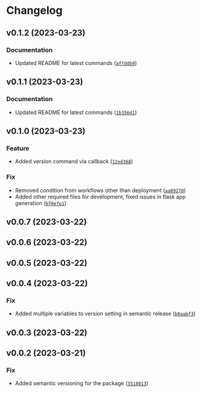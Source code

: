 # Changelog


<!--next-version-placeholder-->

## v0.1.2 (2023-03-23)
### Documentation
* Updated README for latest commands ([`affddb9`](https://github.com/DevzoneCommunity/faag_cli/commit/affddb9df24a45f99e36bd6f12df8d6068f567c6))

## v0.1.1 (2023-03-23)
### Documentation
* Updated README for latest commands ([`1b356d1`](https://github.com/DevzoneCommunity/faag_cli/commit/1b356d109e776d63649ef4c19dcd007e057cb781))

## v0.1.0 (2023-03-23)
### Feature
* Added version command via callback ([`12ed368`](https://github.com/DevzoneCommunity/faag_cli/commit/12ed368a19bcd5c2489a4fba058e7843bdf5eebd))

### Fix
* Removed condition from workflows other than deployment ([`aa89270`](https://github.com/DevzoneCommunity/faag_cli/commit/aa89270ee25a8f007b6b50641684c9db789e1edc))
* Added other required files for development, fixed issues in flask app generation ([`6f0efe1`](https://github.com/DevzoneCommunity/faag_cli/commit/6f0efe18c5e2792081c8793a28c05c422132dabf))

## v0.0.7 (2023-03-22)


## v0.0.6 (2023-03-22)


## v0.0.5 (2023-03-22)


## v0.0.4 (2023-03-22)
### Fix
* Added multiple variables to version setting in semantic release ([`b0aabf3`](https://github.com/DevzoneCommunity/faag_cli/commit/b0aabf373c224bc562634c9af0d308901ce11933))

## v0.0.3 (2023-03-22)


## v0.0.2 (2023-03-21)


### Fix
* Added semantic versioning for the package ([`3518013`](https://github.com/DevzoneCommunity/faag_cli/commit/35180139a9a9bf21b5db7a6a9a03ab9a5230fa98))
